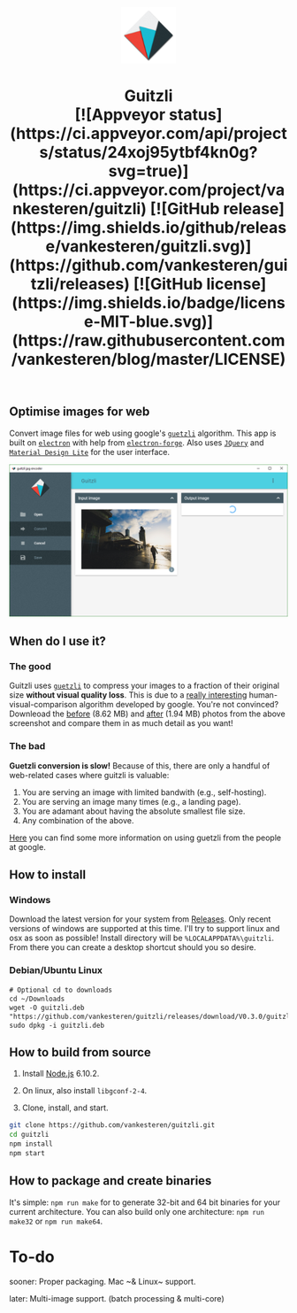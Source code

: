 <center>
<img src="https://raw.githubusercontent.com/vankesteren/guitzli/master/build/icon.png" width="20%"></img>
<h1>Guitzli
<br>
[![Appveyor status](https://ci.appveyor.com/api/projects/status/24xoj95ytbf4kn0g?svg=true)](https://ci.appveyor.com/project/vankesteren/guitzli)
[![GitHub release](https://img.shields.io/github/release/vankesteren/guitzli.svg)](https://github.com/vankesteren/guitzli/releases)
[![GitHub license](https://img.shields.io/badge/license-MIT-blue.svg)](https://raw.githubusercontent.com/vankesteren/blog/master/LICENSE)
</h1></center>

<br/>

## Optimise images for web
Convert image files for web using google's [`guetzli`](https://github.com/google/guetzli) algorithm. This app is built on [`electron`](https://electron.atom.io/) with help from [`electron-forge`](https://beta.electronforge.io/). Also uses [`JQuery`](https://jquery.com/) and [`Material Design Lite`](http://getmdl.io) for the user interface.

![screenshot](https://raw.githubusercontent.com/vankesteren/guitzli/master/screenshot.png)

## When do I use it?
### The good
Guitzli uses [`guetzli`](https://github.com/google/guetzli) to compress your images to a fraction of their original size __without visual quality loss__. This is due to a [really interesting](https://arxiv.org/abs/1703.04421) human-visual-comparison algorithm developed by google. You're not convinced? Downleoad the [before](https://raw.githubusercontent.com/vankesteren/guitzli/master/before.jpg) (8.62 MB) and [after](https://raw.githubusercontent.com/vankesteren/guitzli/master/after.jpg) (1.94 MB) photos from the above screenshot and compare them in as much detail as you want!

### The bad
__Guetzli conversion is slow!__ Because of this, there are only a handful of web-related cases where guitzli is valuable:
1. You are serving an image with limited bandwith (e.g., self-hosting).
2. You are serving an image many times (e.g., a landing page).
3. You are adamant about having the absolute smallest file size.
4. Any combination of the above.

[Here](https://github.com/google/guetzli#using) you can find some more information on using guetzli from the people at google.

## How to install

### Windows
Download the latest version for your system from [Releases](https://github.com/vankesteren/guitzli/releases). Only recent versions of windows are supported at this time. I'll try to support linux and osx as soon as possible!
Install directory will be `%LOCALAPPDATA%\guitzli`. From there you can create a desktop shortcut should you so desire.

### Debian/Ubuntu Linux
```shell
# Optional cd to downloads
cd ~/Downloads
wget -O guitzli.deb "https://github.com/vankesteren/guitzli/releases/download/V0.3.0/guitzli_linux_64.deb"
sudo dpkg -i guitzli.deb
```

## How to build from source

1. Install [Node.js](https://nodejs.org/en/download/) 6.10.2.

2. On linux, also install `libgconf-2-4`.

3. Clone, install, and start.
```bash
git clone https://github.com/vankesteren/guitzli.git
cd guitzli
npm install
npm start
```


## How to package and create binaries

It's simple: `npm run make` for to generate 32-bit and 64 bit binaries for your current architecture. You can also build only one architecture: `npm run make32` or `npm run make64`.


# To-do

sooner: Proper packaging. Mac ~& Linux~ support.

later: Multi-image support. (batch processing & multi-core)

